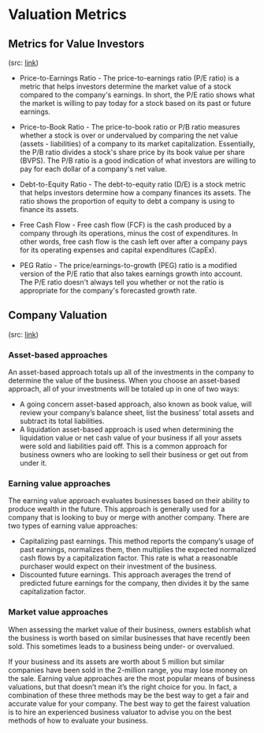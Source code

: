 # Valuation Metrics


## Metrics for Value Investors
(src: [link](https://www.investopedia.com/articles/fundamental-analysis/09/five-must-have-metrics-value-investors.asp))


- Price-to-Earnings Ratio - The price-to-earnings ratio (P/E ratio) is a metric that helps investors determine the market value of a stock compared to the company's earnings. In short, the P/E ratio shows what the market is willing to pay today for a stock based on its past or future earnings.

- Price-to-Book Ratio - The price-to-book ratio or P/B ratio measures whether a stock is over or undervalued by comparing the net value (assets - liabilities) of a company to its market capitalization. Essentially, the P/B ratio divides a stock's share price by its book value per share (BVPS). The P/B ratio is a good indication of what investors are willing to pay for each dollar of a company's net value.

- Debt-to-Equity Ratio - The debt-to-equity ratio (D/E) is a stock metric that helps investors determine how a company finances its assets. The ratio shows the proportion of equity to debt a company is using to finance its assets.

- Free Cash Flow - Free cash flow (FCF) is the cash produced by a company through its operations, minus the cost of expenditures. In other words, free cash flow is the cash left over after a company pays for its operating expenses and capital expenditures (CapEx).

- PEG Ratio - The price/earnings-to-growth (PEG) ratio is a modified version of the P/E ratio that also takes earnings growth into account. The P/E ratio doesn't always tell you whether or not the ratio is appropriate for the company's forecasted growth rate.

## Company Valuation
(src: [link](https://www.uschamber.com/co/run/finance/business-valuation-how-to-guide#:~:text=A%20business%20valuation%20is%20the,or%20merge%20with%20another%20company))

### Asset-based approaches
An asset-based approach totals up all of the investments in the company to determine the value of the business. When you choose an asset-based approach, all of your investments will be totaled up in one of two ways:
- A going concern asset-based approach, also known as book value, will review your company’s balance sheet, list the business’ total assets and subtract its total liabilities.
- A liquidation asset-based approach is used when determining the liquidation value or net cash value of your business if all your assets were sold and liabilities paid off. This is a common approach for business owners who are looking to sell their business or get out from under it.

### Earning value approaches
The earning value approach evaluates businesses based on their ability to produce wealth in the future. This approach is generally used for a company that is looking to buy or merge with another company. There are two types of earning value approaches:
- Capitalizing past earnings. This method reports the company’s usage of past earnings, normalizes them, then multiplies the expected normalized cash flows by a capitalization factor. This rate is what a reasonable purchaser would expect on their investment of the business.
- Discounted future earnings. This approach averages the trend of predicted future earnings for the company, then divides it by the same capitalization factor.

### Market value approaches
When assessing the market value of their business, owners establish what the business is worth based on similar businesses that have recently been sold. This sometimes leads to a business being under- or overvalued.

If your business and its assets are worth about 5 million but similar companies have been sold in the 2-million range, you may lose money on the sale. Earning value approaches are the most popular means of business valuations, but that doesn’t mean it’s the right choice for you. In fact, a combination of these three methods may be the best way to get a fair and accurate value for your company. The best way to get the fairest valuation is to hire an experienced business valuator to advise you on the best methods of how to evaluate your business.


